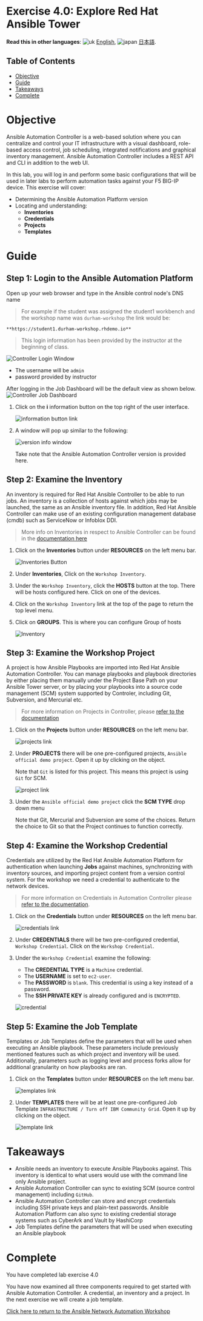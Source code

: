 # Exercise 4.0: Explore Red Hat Ansible Tower

**Read this in other languages**: ![uk](../../../images/uk.png) [English](README.md),  ![japan](../../../images/japan.png) [日本語](README.ja.md).

## Table of Contents

- [Objective](#objective)
- [Guide](#guide)
- [Takeaways](#takeaways)
- [Complete](#complete)

# Objective

Ansible Automation Controller is a web-based solution where you can centralize and control your IT infrastructure with a visual dashboard, role-based access control, job scheduling, integrated notifications and graphical inventory management. Ansible Automation Controller includes a REST API and CLI in addition to the web UI.

In this lab, you will log in and perform some basic configurations that will be used in later labs to perform automation tasks against your F5 BIG-IP device.  This exercise will cover:
- Determining the Ansible Automation Platform version
- Locating and understanding:
  - **Inventories**
  - **Credentials**
  - **Projects**
  - **Templates**

# Guide

## Step 1: Login to the Ansible Automation Platform

Open up your web browser and type in the Ansible control node's DNS name

>For example if the student was assigned the student1 workbench and the workshop name was `durham-workshop` the link would be:

    **https://student1.durham-workshop.rhdemo.io**

>This login information has been provided by the instructor at the beginning of class.

![Controller Login Window](images/login_window.png)
- The username will be `admin`
- password provided by instructor

After logging in the Job Dashboard will be the default view as shown below.
![Controller Job Dashboard](images/tower_login.png)

1. Click on the **i** information button on the top right of the user interface.

   ![information button link](images/information_button.png)

2. A window will pop up similar to the following:

   ![version info window](images/version_info.png)

   Take note that the Ansible Automation Controller version is provided here.

## Step 2: Examine the Inventory

An inventory is required for Red Hat Ansible Controller to be able to run jobs.  An inventory is a collection of hosts against which jobs may be launched, the same as an Ansible inventory file. In addition, Red Hat Ansible Controller can make use of an existing configuration management database (cmdb) such as ServiceNow or Infoblox DDI.

>More info on Inventories in respect to Ansible Controller can be found in the [documentation here](https://docs.ansible.com/automation-controller/latest/html/userguide/inventories.html)

1. Click on the **Inventories** button under **RESOURCES** on the left menu bar.  

   ![Inventories Button](images/inventories.png)

2. Under **Inventories**,  Click on the `Workshop Inventory`.  

3. Under the `Workshop Inventory`, click the **HOSTS** button at the top.  There will be hosts configured here.  Click on one of the devices.

4. Click on the `Workshop Inventory` link at the top of the page to return the top level menu.

5. Click on **GROUPS**.  This is where you can configure Group of hosts
   
   ![Inventory](images/inventory.png)

## Step 3: Examine the Workshop Project

A project is how Ansible Playbooks are imported into Red Hat Ansible Automation Controller.  You can manage playbooks and playbook directories by either placing them manually under the Project Base Path on your Ansible Tower server, or by placing your playbooks into a source code management (SCM) system supported by Controler, including Git, Subversion, and Mercurial etc.

> For more information on Projects in Controller, please [refer to the documentation](https://docs.ansible.com/automation-controller/latest/html/userguide/projects.html)

1. Click on the **Projects** button under **RESOURCES** on the left menu bar.  

   ![projects link](images/projects.png)

2. Under **PROJECTS** there will be one pre-configured projects, `Ansible official demo project`. Open it up by clicking on the object.

   Note that `Git` is listed for this project.  This means this project is using `Git` for SCM.

   ![project link](images/project.png)

3. Under the `Ansible official demo project` click the **SCM TYPE** drop down menu

   Note that Git, Mercurial and Subversion are some of the choices.  Return the choice to Git so that the Project continues to function correctly.

## Step 4: Examine the Workshop Credential

Credentials are utilized by the Red Hat Ansible Automation Platform for authentication when launching **Jobs** against machines, synchronizing with inventory sources, and importing project content from a version control system.  For the workshop we need a credential to authenticate to the network devices.

> For more information on Credentials in Automation Controller please [refer to the documentation](https://docs.ansible.com/automation-controller/latest/html/userguide/credentials.html).

1. Click on the **Credentials** button under **RESOURCES** on the left menu bar.  

   ![credentials link](images/credentials.png)

2. Under **CREDENTIALS** there will be two pre-configured credential, `Workshop Credential`.  Click on the `Workshop Credential`.  

3. Under the `Workshop Credential` examine the following:
   
   - The **CREDENTIAL TYPE** is a `Machine` credential.  
   - The **USERNAME** is set to `ec2-user`.
   - The **PASSWORD** is `blank`. This credential is using a key instead of a password.
   - The **SSH PRIVATE KEY** is already configured and is `ENCRYPTED`.

   ![credential](images/credential.png)

## Step 5: Examine the Job Template

Templates or Job Templates define the parameters that will be used when executing an Ansible playbook. These parameters include previously mentioned features such as which project and inventory will be used.
Additionally, parameters such as logging level and process forks allow for additional granularity on how playbooks are ran.

1. Click on the **Templates** button under **RESOURCES** on the left menu bar.  

   ![templates link](images/templates.png)

2. Under **TEMPLATES** there will be at least one pre-configured Job Template `INFRASTRUCTURE / Turn off IBM Community Grid`. Open it up by clicking on the object.

   ![template link](images/template.png)

# Takeaways

- Ansible needs an inventory to execute Ansible Playbooks against.  This inventory is identical to what users would use with the command line only Ansible project.  
- Ansible Automation Controller can sync to existing SCM (source control management) including `GitHub`.  
- Ansible Automation Controller can store and encrypt credentials including SSH private keys and plain-text passwords.  Ansible Automation Platform can also sync to existing credential storage systems such as CyberArk and Vault by HashiCorp
- Job Templates define the parameters that will be used when executing an Ansible playbook

# Complete

You have completed lab exercise 4.0

You have now examined all three components required to get started with Ansible Automation Controller.  A credential, an inventory and a project.  In the next exercise we will create a job template.

[Click here to return to the Ansible Network Automation Workshop](../README.md)
